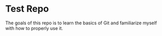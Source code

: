 # Test Repo

The goals of this repo is to learn the basics of Git and familiarize myself with how to properly use it.
